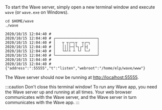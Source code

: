 To start the Wave server, simply open a new terminal window and execute `wave` (or `wave.exe` on Windows).

```shell
cd $HOME/wave
./wave
```

```
2020/10/15 12:04:40 #
2020/10/15 12:04:40 # ┌───────────────────┐
2020/10/15 12:04:40 # │   ┬ ┬┌─┐┬  ┬┌─┐   │
2020/10/15 12:04:40 # │   │││├─┤└┐┌┘├┤    │
2020/10/15 12:04:40 # │   └┴┘┴ ┴ └┘ └─┘   │
2020/10/15 12:04:40 # └───────────────────┘
2020/10/15 12:04:40 #
2020/10/15 12:04:40 # {"address":":55555","t":"listen","webroot":"/home/elp/wave/www"}
```

The Wave server should now be running at [http://localhost:55555](http://localhost:55555).

:::caution Don't close this terminal window!
To run any Wave app, you need the Wave server up and running at all times. Your web browser communicates with the Wave server, and the Wave server in turn communicates with the Wave app.
:::

